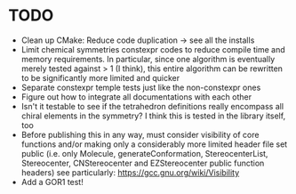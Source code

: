 # TODO

- Clean up CMake: Reduce code duplication -> see all the installs
- Limit chemical symmetries constexpr codes to reduce compile time and memory
  requirements. In particular, since one algorithm is eventually merely tested
  against > 1 (I think), this entire algorithm can be rewritten to be
  significantly more limited and quicker
- Separate constexpr temple tests just like the non-constexpr ones
- Figure out how to integrate all documentations with each other
- Isn't it testable to see if the tetrahedron definitions really encompass all
  chiral elements in the symmetry? I think this is tested in the library
  itself, too
- Before publishing this in any way, must consider visibility of core functions
  and/or making only a considerably more limited header file set public
  (i.e. only Molecule, generateConformation, StereocenterList, Stereocenter,
  CNStereocenter and EZStereocenter public function headers)
  see particularly: https://gcc.gnu.org/wiki/Visibility
- Add a GOR1 test!
